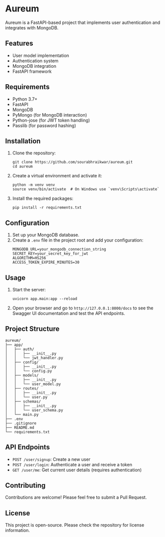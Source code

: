 # Aureum

Aureum is a FastAPI-based project that implements user authentication and integrates with MongoDB.

## Features

- User model implementation
- Authentication system
- MongoDB integration
- FastAPI framework

## Requirements

- Python 3.7+
- FastAPI
- MongoDB
- PyMongo (for MongoDB interaction)
- Python-jose (for JWT token handling)
- Passlib (for password hashing)

## Installation

1. Clone the repository:
   ```
   git clone https://github.com/sourabhraikwar/aureum.git
   cd aureum
   ```

2. Create a virtual environment and activate it:
   ```
   python -m venv venv
   source venv/bin/activate  # On Windows use `venv\Scripts\activate`
   ```

3. Install the required packages:
   ```
   pip install -r requirements.txt
   ```

## Configuration

1. Set up your MongoDB database.
2. Create a `.env` file in the project root and add your configuration:
   ```
   MONGODB_URL=your_mongodb_connection_string
   SECRET_KEY=your_secret_key_for_jwt
   ALGORITHM=HS256
   ACCESS_TOKEN_EXPIRE_MINUTES=30
   ```

## Usage

1. Start the server:
   ```
   uvicorn app.main:app --reload
   ```

2. Open your browser and go to `http://127.0.0.1:8000/docs` to see the Swagger UI documentation and test the API endpoints.

## Project Structure

```
aureum/
├── app/
│   ├── auth/
│   │   ├── __init__.py
│   │   └── jwt_handler.py
│   ├── config/
│   │   ├── __init__.py
│   │   └── config.py
│   ├── models/
│   │   ├── __init__.py
│   │   └── user_model.py
│   ├── routes/
│   │   ├── __init__.py
│   │   └── user.py
│   ├── schemas/
│   │   ├── __init__.py
│   │   └── user_schema.py
│   └── main.py
├── .env
├── .gitignore
├── README.md
└── requirements.txt
```

## API Endpoints

- `POST /user/signup`: Create a new user
- `POST /user/login`: Authenticate a user and receive a token
- `GET /user/me`: Get current user details (requires authentication)

## Contributing

Contributions are welcome! Please feel free to submit a Pull Request.

## License

This project is open-source. Please check the repository for license information.